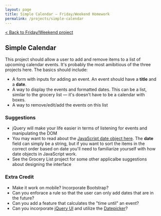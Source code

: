 ```yaml
---
layout: page
title: Simple Calendar — Friday/Weekend Homework
permalink: /projects/simple-calendar
---
```


[< Back to Friday/Weekend project](/projects/friday)

## Simple Calendar

This project should allow a user to add and remove items to a list of upcoming calendar events. It's probably the most amibitious of the three projects here. The basics should include:

- A form with inputs for adding an event. An event should have a **title** and a **date**. 
- A way to display the events and formatted dates. This can be a list, similar to the grocery list — it's doesn't have to be a calendar with boxes.
- A way to remove/edit/add the events on this list

### Suggestions

- jQuery will make your life easier in terms of listening for events and manipulating the DOM
- You may want to read about the [JavaScript date object here](https://www.w3schools.com/jsref/jsref_obj_date.asp). The **date** field can simply be a string, but if you want to sort the items in the correct order based on date you'll need to familiarize yourself with how date objects in JavaScript work.
- See the Grocery List project for some other applicalbe suggestions about designing the interface

### Extra Credit
- Make it work on mobile? Incorporate Bootstrap?
- Can you enforace a  rule so that the user can only add dates that are in the future?
- Can you add a feature that calculates the "time until" an event?
- Can you incorporate [jQuery UI](https://jqueryui.com/) and utilize the [Datepicker](https://jqueryui.com/datepicker/)?


